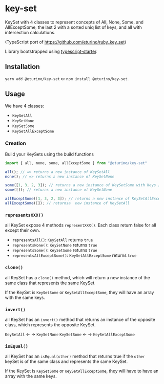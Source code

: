 # key-set

KeySet with 4 classes to represent concepts of All, None, Some, and AllExceptSome, the last 2 with a sorted uniq list of keys, and all with intersection calculations.

(TypeScript port of <https://github.com/eturino/ruby_key_set>)

Library bootstrapped using [typescript-starter](https://github.com/bitjson/typescript-starter).

## Installation

`yarn add @eturino/key-set` or `npm install @eturino/key-set`.

## Usage

We have 4 classes:

- `KeySetAll`
- `KeySetNone`
- `KeySetSome`
- `KeySetAllExceptSome`

### Creation

Build your KeySets using the build functions

```ts
import { all, none, some, allExceptSome } from "@eturino/key-set"

all(); // => returns a new instance of KeySetAll
none(); // => returns a new instance of KeySetNone

some([1, 3, 2, 3]); // returns a new instance of KeySetSome with keys [1, 2, 3] (sorted, unique)
some([]); // returns a new instance of KeySetNone

allExceptSome([1, 3, 2, 3]); // returns a new instance of KeySetAllExceptSome with keys [1, 2, 3] (sorted, unique)
allExceptSome([]); // returnsa  new instance of KeySetAll
```

### `representsXXX()`

all KeySet expose 4 methods `representXXX()`. Each class return false for all except their own.

- `representsAll()`: `KeySetAll` returns `true`
- `representsNone()`: `KeySetNone` returns `true`
- `representsSome()`: `KeySetSome` returns `true`
- `representsAllExceptSome()`: `KeySetAllExceptSome` returns `true`

### `clone()`

all KeySet has a `clone()` method, which will return a new instance of the same class that represents the same KeySet.

If the KeySet is `KeySetSome` or `KeySetAllExceptSome`, they will have an array with the same keys.

### `invert()`

all KeySet has an `invert()` method that returns an instance of the opposite class, which represents the opposite KeySet.

`KeySetAll` <- -> `KeySetNone`
`KeySetSome` <- -> `KeySetAllExceptSome`

### `isEqual()`

all KeySet has an `isEqual(other)` method that returns true if the `other` keySet is of the same class and represents the same KeySet.

If the KeySet is `KeySetSome` or `KeySetAllExceptSome`, they will have to have an array with the same keys.
